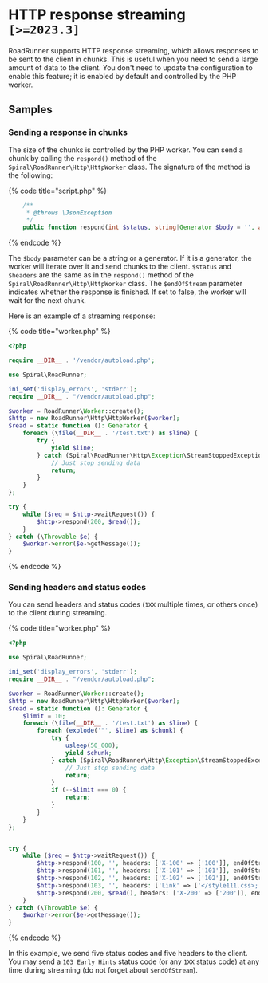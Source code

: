 # HTTP response streaming `[>=2023.3]`

RoadRunner supports HTTP response streaming, which allows responses to be sent to the client in chunks. This is useful when you need to send a large amount of data to the client.
You don't need to update the configuration to enable this feature; it is enabled by default and controlled by the PHP worker.

## Samples

### Sending a response in chunks

The size of the chunks is controlled by the PHP worker. You can send a chunk by calling the `respond()` method of the `Spiral\RoadRunner\Http\HttpWorker` class.
The signature of the method is the following:

{% code title="script.php" %}

```php
    /**
     * @throws \JsonException
     */
    public function respond(int $status, string|Generator $body = '', array $headers = [], bool $endOfStream = true): void
```

{% endcode %}

The `$body` parameter can be a string or a generator. If it is a generator, the worker will iterate over it and send chunks to the client.
`$status` and `$headers` are the same as in the `respond()` method of the `Spiral\RoadRunner\Http\HttpWorker` class.
The `$endOfStream` parameter indicates whether the response is finished. If set to false, the worker will wait for the next chunk.

Here is an example of a streaming response:

{% code title="worker.php" %}

```php
<?php

require __DIR__ . '/vendor/autoload.php';

use Spiral\RoadRunner;

ini_set('display_errors', 'stderr');
require __DIR__ . "/vendor/autoload.php";

$worker = RoadRunner\Worker::create();
$http = new RoadRunner\Http\HttpWorker($worker);
$read = static function (): Generator {
    foreach (\file(__DIR__ . '/test.txt') as $line) {
        try {
            yield $line;
        } catch (Spiral\RoadRunner\Http\Exception\StreamStoppedException) {
            // Just stop sending data
            return;
        }
    }
};

try {
    while ($req = $http->waitRequest()) {
        $http->respond(200, $read());
    }
} catch (\Throwable $e) {
    $worker->error($e->getMessage());
}
```

{% endcode %}

### Sending headers and status codes

You can send headers and status codes (`1XX` multiple times, or others once) to the client during streaming.

{% code title="worker.php" %}

```php
<?php

use Spiral\RoadRunner;

ini_set('display_errors', 'stderr');
require __DIR__ . "/vendor/autoload.php";

$worker = RoadRunner\Worker::create();
$http = new RoadRunner\Http\HttpWorker($worker);
$read = static function (): Generator {
    $limit = 10;
    foreach (\file(__DIR__ . '/test.txt') as $line) {
        foreach (explode('"', $line) as $chunk) {
            try {
                usleep(50_000);
                yield $chunk;
            } catch (Spiral\RoadRunner\Http\Exception\StreamStoppedException $e) {
                // Just stop sending data
                return;
            }
            if (--$limit === 0) {
                return;
            }
        }
    }
};


try {
    while ($req = $http->waitRequest()) {
        $http->respond(100, '', headers: ['X-100' => ['100']], endOfStream: false);
        $http->respond(101, '', headers: ['X-101' => ['101']], endOfStream: false);
        $http->respond(102, '', headers: ['X-102' => ['102']], endOfStream: false);
        $http->respond(103, '', headers: ['Link' => ['</style111.css>; rel=preload; as=style'], 'X-103' => ['103']], endOfStream: false);
        $http->respond(200, $read(), headers: ['X-200' => ['200']], endOfStream: true);
    }
} catch (\Throwable $e) {
    $worker->error($e->getMessage());
}
```

{% endcode %}

In this example, we send five status codes and five headers to the client. You may send a `103 Early Hints` status code (or any `1XX` status code) at any time during streaming (do not forget about `$endOfStream`).
